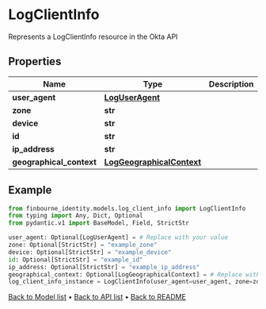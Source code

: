 # LogClientInfo

Represents a LogClientInfo resource in the Okta API
## Properties
Name | Type | Description | Notes
------------ | ------------- | ------------- | -------------
**user_agent** | [**LogUserAgent**](LogUserAgent.md) |  | [optional] 
**zone** | **str** |  | [optional] 
**device** | **str** |  | [optional] 
**id** | **str** |  | [optional] 
**ip_address** | **str** |  | [optional] 
**geographical_context** | [**LogGeographicalContext**](LogGeographicalContext.md) |  | [optional] 
## Example

```python
from finbourne_identity.models.log_client_info import LogClientInfo
from typing import Any, Dict, Optional
from pydantic.v1 import BaseModel, Field, StrictStr

user_agent: Optional[LogUserAgent] = # Replace with your value
zone: Optional[StrictStr] = "example_zone"
device: Optional[StrictStr] = "example_device"
id: Optional[StrictStr] = "example_id"
ip_address: Optional[StrictStr] = "example_ip_address"
geographical_context: Optional[LogGeographicalContext] = # Replace with your value
log_client_info_instance = LogClientInfo(user_agent=user_agent, zone=zone, device=device, id=id, ip_address=ip_address, geographical_context=geographical_context)

```

[Back to Model list](../README.md#documentation-for-models) &#8226; [Back to API list](../README.md#documentation-for-api-endpoints) &#8226; [Back to README](../README.md)

